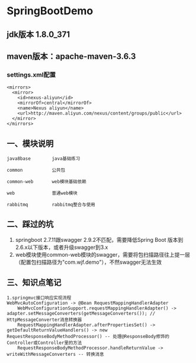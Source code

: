 
# SpringBootDemo

## jdk版本 1.8.0_371  
## maven版本：apache-maven-3.6.3  
###  settings.xml配置
    <mirrors>  
      <mirror>  
        <id>nexus-aliyun</id>  
        <mirrorOf>central</mirrorOf>  
        <name>Nexus aliyun</name>  
        <url>http://maven.aliyun.com/nexus/content/groups/public</url>  
      </mirror>  
    </mirrors>

## 一、模块说明

    java8base        java基础练习

    common           公共包

    common-web       web模块基础依赖

    web              普通web模块

    rabbitmq         rabbitmq整合与使用

## 二、踩过的坑  
  1. springboot 2.7.11跟swagger 2.9.2不匹配，需要降低Spring Boot 版本到2.6.x以下版本，或者升级swagger到3.x  
  2. web模块使用common-web模块的swagger，需要将包扫描路径往上提一层（配置包扫描路径为"com.wjf.demo"），不然swagger无法生效

## 三、知识点笔记
    1.springmvc接口响应实现流程
    WebMvcAutoConfiguration -> @Bean RequestMappingHandlerAdapter 
        WebMvcConfigurationSupport.requestMappingHandlerAdapter() -> adapter.setMessageConverters(getMessageConverters()); // HttpMessageConverter消息转换器
        RequestMappingHandlerAdapter.afterPropertiesSet() -> getDefaultReturnValueHandlers() -> new RequestResponseBodyMethodProcessor() -- 处理@ResponseBody修饰的Controller或Controller里的方法
        RequestResponseBodyMethodProcessor.handleReturnValue -> writeWithMessageConverters -- 转换消息
